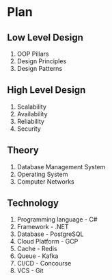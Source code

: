 # Plan

## Low Level Design

1. OOP Pillars
2. Design Principles
3. Design Patterns

## High Level Design

1. Scalability
2. Availability
3. Reliability
4. Security

## Theory

1. Database Management System
2. Operating System
3. Computer Networks

## Technology

1. Programming language - C#
2. Framework - .NET
3. Database - PostgreSQL
4. Cloud Platform - GCP
5. Cache - Redis
6. Queue - Kafka
7. CI/CD - Concourse
8. VCS - Git
